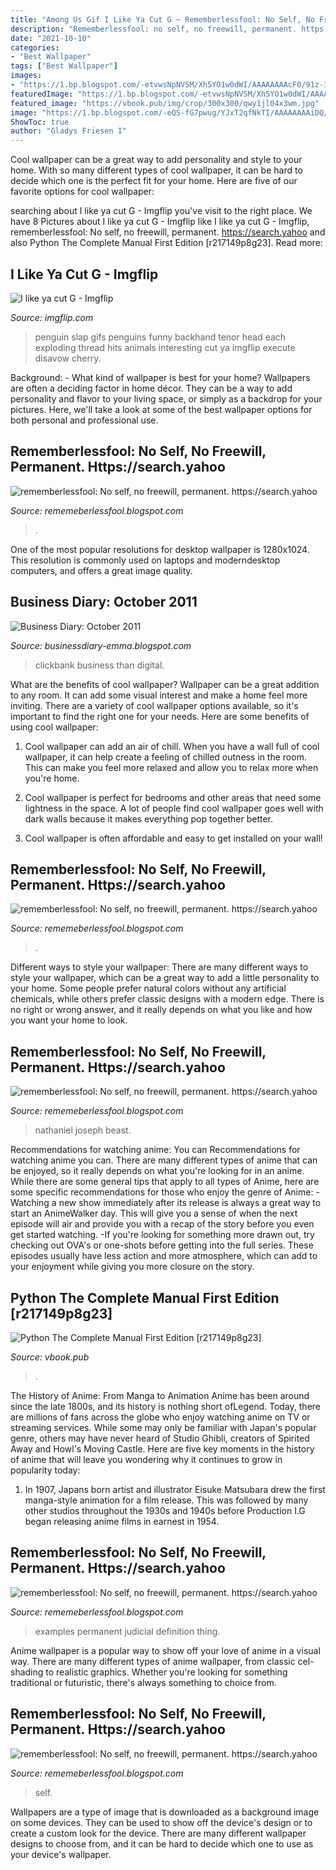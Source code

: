 ```yaml
---
title: "Among Us Gif I Like Ya Cut G ~ Rememberlessfool: No Self, No Freewill, Permanent. Https://search.yahoo"
description: "Rememberlessfool: no self, no freewill, permanent. https://search.yahoo"
date: "2021-10-10"
categories:
- "Best Wallpaper"
tags: ["Best Wallpaper"]
images:
- "https://1.bp.blogspot.com/-etvwsNpNVSM/Xh5YO1w0dWI/AAAAAAAAcF0/91z-3RvwdHULJBlOPA8raXDLTFxIS0KawCLcBGAsYHQ/s1600/Untitled209.png"
featuredImage: "https://1.bp.blogspot.com/-etvwsNpNVSM/Xh5YO1w0dWI/AAAAAAAAcF0/91z-3RvwdHULJBlOPA8raXDLTFxIS0KawCLcBGAsYHQ/s1600/Untitled209.png"
featured_image: "https://vbook.pub/img/crop/300x300/qwy1jl04x3wm.jpg"
image: "https://1.bp.blogspot.com/-eQS-fG7pwug/YJxT2qfNkTI/AAAAAAAAiDQ/PKTtkJl4eogc8sPOHYGh00pzuLPwB6gTgCLcBGAsYHQ/s2048/20210424_142132.jpg"
ShowToc: true
author: "Gladys Friesen I"
---
```



Cool wallpaper can be a great way to add personality and style to your home. With so many different types of cool wallpaper, it can be hard to decide which one is the perfect fit for your home. Here are five of our favorite options for cool wallpaper: 

	

		
searching about I like ya cut G - Imgflip you've visit to the right place. We have 8 Pictures about I like ya cut G - Imgflip like I like ya cut G - Imgflip, rememberlessfool: No self, no freewill, permanent. https://search.yahoo and also Python The Complete Manual First Edition [r217149p8g23]. Read more:
		
    
## I Like Ya Cut G - Imgflip

<img loading=lazy src="https://i.imgflip.com/4hpiie.gif" onerror="this.onerror=null;this.src='https://tse2.mm.bing.net/th?id=OIP.JpafAtfDAd8UUCrmNloIawAAAA&amp;pid=15.1';" alt="I like ya cut G - Imgflip">

_Source: imgflip.com_

>penguin slap gifs penguins funny backhand tenor head each exploding thread hits animals interesting cut ya imgflip execute disavow cherry. 

	

Background: - What kind of wallpaper is best for your home?
Wallpapers are often a deciding factor in home décor. They can be a way to add personality and flavor to your living space, or simply as a backdrop for your pictures. Here, we'll take a look at some of the best wallpaper options for both personal and professional use.

    
## Rememberlessfool: No Self, No Freewill, Permanent. Https://search.yahoo

<img loading=lazy src="https://1.bp.blogspot.com/-etvwsNpNVSM/Xh5YO1w0dWI/AAAAAAAAcF0/91z-3RvwdHULJBlOPA8raXDLTFxIS0KawCLcBGAsYHQ/s1600/Untitled209.png" onerror="this.onerror=null;this.src='https://tse1.mm.bing.net/th?id=OIP.WkSUpXsefIwS-0lSP1LRlAHaEK&amp;pid=15.1';" alt="rememberlessfool: No self, no freewill, permanent. https://search.yahoo">

_Source: rememeberlessfool.blogspot.com_

>. 

	

One of the most popular resolutions for desktop wallpaper is 1280x1024. This resolution is commonly used on laptops and moderndesktop computers, and offers a great image quality.

    
## Business Diary: October 2011

<img loading=lazy src="http://4.bp.blogspot.com/-4WzpXvZ791c/Tq5HhN0fqLI/AAAAAAAAFFo/d9KLT5W1mZY/s1600/Clickbank-Tips.png" onerror="this.onerror=null;this.src='https://tse1.mm.bing.net/th?id=OIP.qJX623JW1C7AXK9BxoI6iQAAAA&amp;pid=15.1';" alt="Business Diary: October 2011">

_Source: businessdiary-emma.blogspot.com_

>clickbank business than digital. 

	

What are the benefits of cool wallpaper?
Wallpaper can be a great addition to any room. It can add some visual interest and make a home feel more inviting. There are a variety of cool wallpaper options available, so it's important to find the right one for your needs. Here are some benefits of using cool wallpaper: 
1. Cool wallpaper can add an air of chill. When you have a wall full of cool wallpaper, it can help create a feeling of chilled outness in the room. This can make you feel more relaxed and allow you to relax more when you're home. 

2. Cool wallpaper is perfect for bedrooms and other areas that need some lightness in the space. A lot of people find cool wallpaper goes well with dark walls because it makes everything pop together better. 

3. Cool wallpaper is often affordable and easy to get installed on your wall!

    
## Rememberlessfool: No Self, No Freewill, Permanent. Https://search.yahoo

<img loading=lazy src="https://1.bp.blogspot.com/-eQS-fG7pwug/YJxT2qfNkTI/AAAAAAAAiDQ/PKTtkJl4eogc8sPOHYGh00pzuLPwB6gTgCLcBGAsYHQ/s2048/20210424_142132.jpg" onerror="this.onerror=null;this.src='https://tse1.mm.bing.net/th?id=OIP.vOKWFPzm4Y8j0eT1gvADcwHaJ4&amp;pid=15.1';" alt="rememberlessfool: No self, no freewill, permanent. https://search.yahoo">

_Source: rememeberlessfool.blogspot.com_

>. 

	

Different ways to style your wallpaper:
There are many different ways to style your wallpaper, which can be a great way to add a little personality to your home. Some people prefer natural colors without any artificial chemicals, while others prefer classic designs with a modern edge. There is no right or wrong answer, and it really depends on what you like and how you want your home to look.

    
## Rememberlessfool: No Self, No Freewill, Permanent. Https://search.yahoo

<img loading=lazy src="https://1.bp.blogspot.com/-he1zca23kRE/Xj4CA3qSxeI/AAAAAAAAcfI/6Ue6eG8BwY0OtqmKcOV2QkVOIjpKBCBPQCLcBGAsYHQ/s1600/Untitled386.png" onerror="this.onerror=null;this.src='https://tse1.mm.bing.net/th?id=OIP.DoiaRYVK-k2nKrBlMPhDoQHaEK&amp;pid=15.1';" alt="rememberlessfool: No self, no freewill, permanent. https://search.yahoo">

_Source: rememeberlessfool.blogspot.com_

>nathaniel joseph beast. 

	

Recommendations for watching anime: You can
Recommendations for watching anime you can. There are many different types of anime that can be enjoyed, so it really depends on what you're looking for in an anime. While there are some general tips that apply to all types of Anime, here are some specific recommendations for those who enjoy the genre of Anime: 
-Watching a new show immediately after its release is always a great way to start an AnimeWalker day. This will give you a sense of when the next episode will air and provide you with a recap of the story before you even get started watching. 
-If you're looking for something more drawn out, try checking out OVA's or one-shots before getting into the full series. These episodes usually have less action and more atmosphere, which can add to your enjoyment while giving you more closure on the story.

    
## Python The Complete Manual First Edition [r217149p8g23]

<img loading=lazy src="https://vbook.pub/img/crop/300x300/qwy1jl04x3wm.jpg" onerror="this.onerror=null;this.src='https://tse2.mm.bing.net/th?id=OIP.AaOGqqV1glDluGhGpEsxTAAAAA&amp;pid=15.1';" alt="Python The Complete Manual First Edition [r217149p8g23]">

_Source: vbook.pub_

>. 

	

The History of Anime: From Manga to Animation
Anime has been around since the late 1800s, and its history is nothing short ofLegend. Today, there are millions of fans across the globe who enjoy watching anime on TV or streaming services. While some may only be familiar with Japan's popular genre, others may have never heard of Studio Ghibli, creators of Spirited Away and Howl's Moving Castle. Here are five key moments in the history of anime that will leave you wondering why it continues to grow in popularity today:
1) In 1907, Japans born artist and illustrator Eisuke Matsubara drew the first manga-style animation for a film release. This was followed by many other studios throughout the 1930s and 1940s before Production I.G began releasing anime films in earnest in 1954.

    
## Rememberlessfool: No Self, No Freewill, Permanent. Https://search.yahoo

<img loading=lazy src="https://1.bp.blogspot.com/-fvhiGrOxTcc/Xzb1Q0E1hbI/AAAAAAAAfMk/uAevZG4aIkMAAKuPbr7u4oJi9YLESI6ogCLcBGAsYHQ/s1600/Untitled1583.png" onerror="this.onerror=null;this.src='https://tse4.mm.bing.net/th?id=OIP.Yh_DkYDJSMuCLIl3bt7FbgHaEK&amp;pid=15.1';" alt="rememberlessfool: No self, no freewill, permanent. https://search.yahoo">

_Source: rememeberlessfool.blogspot.com_

>examples permanent judicial definition thing. 

	

Anime wallpaper is a popular way to show off your love of anime in a visual way. There are many different types of anime wallpaper, from classic cel-shading to realistic graphics. Whether you're looking for something traditional or futuristic, there's always something to choice from.

    
## Rememberlessfool: No Self, No Freewill, Permanent. Https://search.yahoo

<img loading=lazy src="https://1.bp.blogspot.com/-jUgI4H_Urgs/XkB9wgmrQpI/AAAAAAAAciU/cIuQiaHgDDs-Ijqttde4ql-SSqsFizUvwCLcBGAsYHQ/s1600/Untitled414.png" onerror="this.onerror=null;this.src='https://tse2.mm.bing.net/th?id=OIP.uPY4hgqL-q8h34GGyzYJ0wHaEK&amp;pid=15.1';" alt="rememberlessfool: No self, no freewill, permanent. https://search.yahoo">

_Source: rememeberlessfool.blogspot.com_

>self. 

	

Wallpapers are a type of image that is downloaded as a background image on some devices. They can be used to show off the device's design or to create a custom look for the device. There are many different wallpaper designs to choose from, and it can be hard to decide which one to use as your device's wallpaper.

